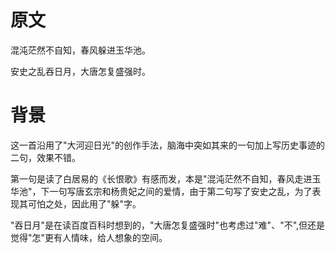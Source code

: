 # 原文

混沌茫然不自知，春风躲进玉华池。

安史之乱吞日月，大唐怎复盛强时。

# 背景

这一首沿用了"大河迎日光"的创作手法，脑海中突如其来的一句加上写历史事迹的二句，效果不错。

第一句是读了白居易的《长恨歌》有感而发，本是"混沌茫然不自知，春风走进玉华池"，下一句写唐玄宗和杨贵妃之间的爱情，由于第二句写了安史之乱，为了表现其可怕之处，因此用了"躲"字。

"吞日月"是在读百度百科时想到的，"大唐怎复盛强时"也考虑过"难"、"不",但还是觉得"怎"更有人情味，给人想象的空间。